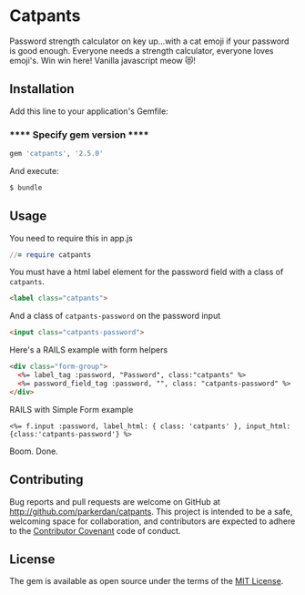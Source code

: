 # Catpants

Password strength calculator on key up...with a cat emoji if your password is good enough.
Everyone needs a strength calculator, everyone loves emoji's.  Win win here!  Vanilla javascript meow 😻!

## Installation

Add this line to your application's Gemfile:

### **** Specify gem version  ****

```ruby
gem 'catpants', '2.5.0'
```

And execute:
```ruby
$ bundle
```

## Usage

You need to require this in app.js
```ruby
//= require catpants
```

You must have a html label element for the password field with a class of `catpants`.
```html
<label class="catpants">
```
And a class of `catpants-password` on the password input
```html
<input class="catpants-password">
```
Here's a RAILS example with form helpers
```html
<div class="form-group">
  <%= label_tag :password, "Password", class:"catpants" %>
  <%= password_field_tag :password, "", class: "catpants-password" %>
</div>
```
RAILS with Simple Form example
```erb
<%= f.input :password, label_html: { class: 'catpants' }, input_html: {class:'catpants-password'} %>
```



Boom. Done.



## Contributing

Bug reports and pull requests are welcome on GitHub at http://github.com/parkerdan/catpants. This project is intended to be a safe, welcoming space for collaboration, and contributors are expected to adhere to the [Contributor Covenant](contributor-covenant.org) code of conduct.


## License

The gem is available as open source under the terms of the [MIT License](http://opensource.org/licenses/MIT).
